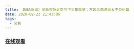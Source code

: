 ```yaml
---
title: 【NBA杂谈】买断市场走向与下半季展望：东区大西洋组＆中央组篇
date: 2020-02-23 21:43:06
tags:
  - 分析
---
```


### <a href="https://weibo.com/tv/v/IvuTu8N8R?fid=1034:4475066914897928" target="_blank">在线观看</a>

